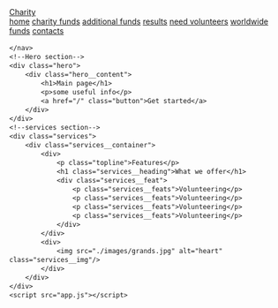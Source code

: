 <!DOCTYPE html>
<html lang="en">
<head>
    <meta charset="UTF-8">
    <meta http-equiv="X-UA-Compatible" content="IE=edge">
    <meta name="viewport" content="width=device-width, initial-scale=1.0">
    <title>Charity</title>
    <link rel="stylesheet" href="style.css"/>
    <link rel="stylesheet" href="https://use.fontawesome.com/releases/v5.15.4/css/all.css" integrity="sha384-DyZ88mC6Up2uqS4h/KRgHuoeGwBcD4Ng9SiP4dIRy0EXTlnuz47vAwmeGwVChigm" crossorigin="anonymous"/>
</head>
<body>
    <!-- Navbar section -->
    <nav class="navbar">
        <a href="/" class="navbar__logo">Charity</a>
        <div class="navbar__toggle" id="mobile-menu">
            <span class="bar"></span>
            <span class="bar"></span>
            <span class="bar"></span>
        </div>
        <div class="navbar__menu">
            <a href="/index.md" class="navbar__link">home</a>
            <a href="/charityfunds.md" class="navbar__link">charity funds</a>
            <a href="/additionalfunds.html" class="navbar__link">additional funds</a>
            <a href="/results.html" class="navbar__link">results</a>
            <a href="/needvolunteers.html" class="navbar__link">need volunteers</a>
            <a href="/worldwidedonaters.html" class="navbar__link">worldwide funds</a>
            <a href="/contacts.html" class="navbar__link">contacts</a>
        </div>

    </nav>
    <!--Hero section-->
    <div class="hero">
        <div class="hero__content">
            <h1>Main page</h1>
            <p>some useful info</p>
            <a href="/" class="button">Get started</a>
        </div>
    </div>
    <!--services section-->
    <div class="services">
        <div class="services__container">
            <div>
                <p class="topline">Features</p>
                <h1 class="services__heading">What we offer</h1>
                <div class="services__feat">
                    <p class="services__feats">Volunteering</p>
                    <p class="services__feats">Volunteering</p>
                    <p class="services__feats">Volunteering</p>
                    <p class="services__feats">Volunteering</p>
                </div>
            </div>
            <div>
                <img src="./images/grands.jpg" alt="heart" class="services__img"/>
            </div>
        </div>
    </div>
    <script src="app.js"></script>
</body>
</html>
